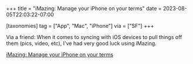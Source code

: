 +++
title = "iMazing: Manage your iPhone on your terms"
date = 2023-08-05T22:03:22-07:00

[taxonomies]
tag = ["App", "Mac", "iPhone"]
via = ["SF"]
+++

Via a friend: When it comes to syncing with iOS devices to pull things off them (pics, video, etc), I've had very good luck using iMazing.

<!-- more -->

[iMazing: Manage your iPhone on your terms](https://imazing.com)
